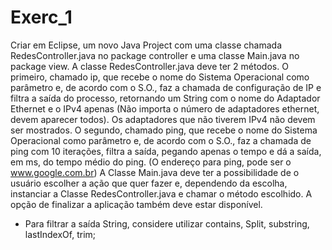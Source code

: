 # Exerc_1

Criar em Eclipse, um novo Java Project com uma classe chamada
RedesController.java no package controller e uma classe Main.java no
package view.
A classe RedesController.java deve ter 2 métodos.
O primeiro, chamado ip, que recebe o nome do Sistema Operacional como
parâmetro e, de acordo com o S.O., faz a chamada de configuração de IP e
filtra a saída do processo, retornando um String com o nome do Adaptador
Ethernet e o IPv4 apenas (Não importa o número de adaptadores ethernet,
devem aparecer todos). Os adaptadores que não tiverem IPv4 não devem
ser mostrados.
O segundo, chamado ping, que recebe o nome do Sistema Operacional
como parâmetro e, de acordo com o S.O., faz a chamada de ping com 10
iterações, filtra a saída, pegando apenas o tempo e dá a saída, em ms, do
tempo médio do ping. (O endereço para ping, pode ser o
www.google.com.br)
A Classe Main.java deve ter a possibilidade de o usuário escolher a ação que
quer fazer e, dependendo da escolha, instanciar a Classe
RedesController.java e chamar o método escolhido. A opção de finalizar a
aplicação também deve estar disponível.
* Para filtrar a saída String, considere utilizar contains, Split, substring,
lastIndexOf, trim;